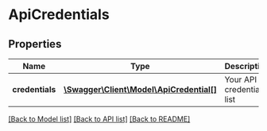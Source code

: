 # ApiCredentials

## Properties
Name | Type | Description | Notes
------------ | ------------- | ------------- | -------------
**credentials** | [**\Swagger\Client\Model\ApiCredential[]**](ApiCredential.md) | Your API credential list | [optional] 

[[Back to Model list]](../README.md#documentation-for-models) [[Back to API list]](../README.md#documentation-for-api-endpoints) [[Back to README]](../README.md)


